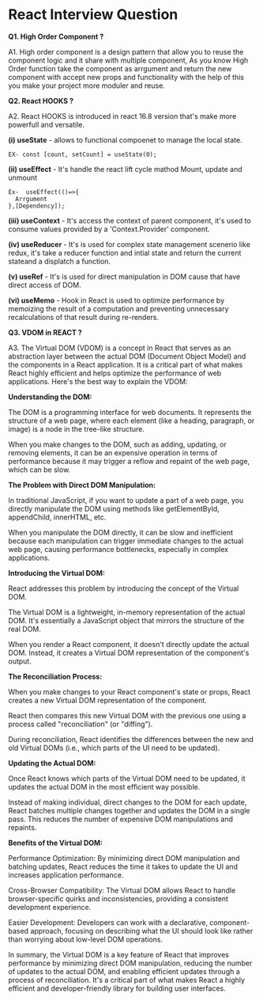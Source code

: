 # React Interview Question

**Q1. High Order Component ?**

A1. High order component is a design pattern that allow you to reuse the component logic and it share with multiple component, As you know High Order function take the 
component as arrgument and return the new component with accept new props and functionality with the help of this you make your project more moduler and reuse.

**Q2. React HOOKS ?**

A2. React HOOKS is introduced in react 16.8 version that's make more powerfull and versatile.

  **(i) useState** - allows to functional compoenet to manage the local state.
    
    EX- const [count, setCount] = useState(0);
  
  **(ii) useEffect** - It's handle the react lift cycle mathod Mount, update and unmount
    
    Ex-  useEffect(()=>{
      Arrgument
    },[Dependency]);
  
  **(iii) useContext** - It's access the context of parent component, it's used to consume values provided by a 'Context.Provider' component.
  
  **(iv) useReducer** - It's is used for complex state management scenerio like redux, it's take a reducer function and intial state and return the current stateand a displatch a function.

  **(v) useRef** - It's is used for direct manipulation in DOM cause that have direct access of DOM.

  **(vi) useMemo** - Hook in React is used to optimize performance by memoizing the result of a computation and preventing unnecessary recalculations of that result during re-renders.

**Q3. VDOM in REACT ?**

A3. The Virtual DOM (VDOM) is a concept in React that serves as an abstraction layer between the actual DOM (Document Object Model) and the components in a React application. It is a critical part of what makes React highly efficient and helps optimize the performance of web applications. Here's the best way to explain the VDOM:

**Understanding the DOM:**

The DOM is a programming interface for web documents. It represents the structure of a web page, where each element (like a heading, paragraph, or image) is a node in the tree-like structure.

When you make changes to the DOM, such as adding, updating, or removing elements, it can be an expensive operation in terms of performance because it may trigger a reflow and repaint of the web page, which can be slow.

**The Problem with Direct DOM Manipulation:**

In traditional JavaScript, if you want to update a part of a web page, you directly manipulate the DOM using methods like getElementById, appendChild, innerHTML, etc.

When you manipulate the DOM directly, it can be slow and inefficient because each manipulation can trigger immediate changes to the actual web page, causing performance bottlenecks, especially in complex applications.

**Introducing the Virtual DOM:**

React addresses this problem by introducing the concept of the Virtual DOM.

The Virtual DOM is a lightweight, in-memory representation of the actual DOM. It's essentially a JavaScript object that mirrors the structure of the real DOM.

When you render a React component, it doesn't directly update the actual DOM. Instead, it creates a Virtual DOM representation of the component's output.

**The Reconciliation Process:**

When you make changes to your React component's state or props, React creates a new Virtual DOM representation of the component.

React then compares this new Virtual DOM with the previous one using a process called "reconciliation" (or "diffing").

During reconciliation, React identifies the differences between the new and old Virtual DOMs (i.e., which parts of the UI need to be updated).

**Updating the Actual DOM:**

Once React knows which parts of the Virtual DOM need to be updated, it updates the actual DOM in the most efficient way possible.

Instead of making individual, direct changes to the DOM for each update, React batches multiple changes together and updates the DOM in a single pass. This reduces the number of expensive DOM manipulations and repaints.

**Benefits of the Virtual DOM:**

Performance Optimization: By minimizing direct DOM manipulation and batching updates, React reduces the time it takes to update the UI and increases application performance.

Cross-Browser Compatibility: The Virtual DOM allows React to handle browser-specific quirks and inconsistencies, providing a consistent development experience.

Easier Development: Developers can work with a declarative, component-based approach, focusing on describing what the UI should look like rather than worrying about low-level DOM operations. 

In summary, the Virtual DOM is a key feature of React that improves performance by minimizing direct DOM manipulation, reducing the number of updates to the actual DOM, and enabling efficient updates through a process of reconciliation. It's a critical part of what makes React a highly efficient and developer-friendly library for building user interfaces.
  

